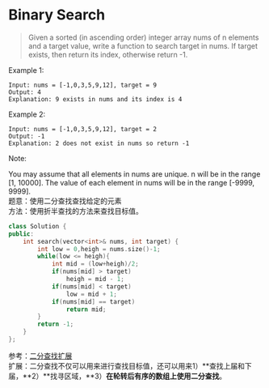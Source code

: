 Binary Search
===
> Given a sorted (in ascending order) integer array nums of n elements and a target value, write a function to search target in nums. If target exists, then return its index, otherwise return -1.


Example 1:
```
Input: nums = [-1,0,3,5,9,12], target = 9
Output: 4
Explanation: 9 exists in nums and its index is 4
```
Example 2:  
```
Input: nums = [-1,0,3,5,9,12], target = 2
Output: -1
Explanation: 2 does not exist in nums so return -1
```

Note:

You may assume that all elements in nums are unique.
n will be in the range [1, 10000].
The value of each element in nums will be in the range [-9999, 9999].  
题意：使用二分查找查找给定的元素  
方法：使用折半查找的方法来查找目标值。
```C++
class Solution {
public:
    int search(vector<int>& nums, int target) {
        int low = 0,heigh = nums.size()-1;
        while(low <= heigh){
            int mid = (low+heigh)/2;
            if(nums[mid] > target)
                heigh = mid - 1;
            if(nums[mid] < target)
                low = mid + 1;
            if(nums[mid] == target)
                return mid;
        }
        return -1;
    }
};
```
参考：[二分查找扩展](https://www.cnblogs.com/ider/archive/2012/04/01/binary_search.html)  
扩展：二分查找不仅可以用来进行查找目标值，还可以用来1）**查找上届和下届，**2）**找寻区域，**3）**在轮转后有序的数组上使用二分查找**。